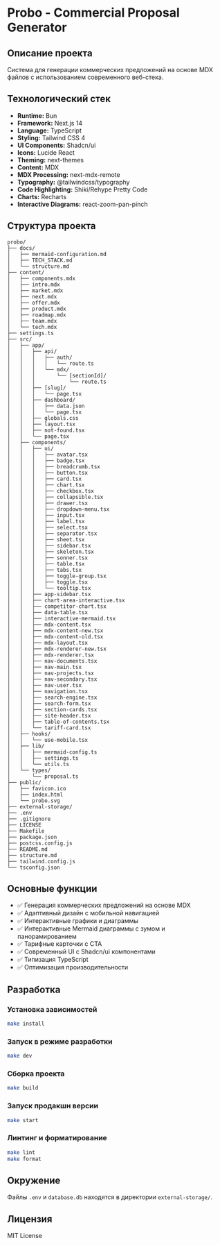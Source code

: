 # Probo - Commercial Proposal Generator

## Описание проекта

Система для генерации коммерческих предложений на основе MDX файлов с использованием современного веб-стека.

## Технологический стек

- **Runtime:** Bun
- **Framework:** Next.js 14
- **Language:** TypeScript
- **Styling:** Tailwind CSS 4
- **UI Components:** Shadcn/ui
- **Icons:** Lucide React
- **Theming:** next-themes
- **Content:** MDX
- **MDX Processing:** next-mdx-remote
- **Typography:** @tailwindcss/typography
- **Code Highlighting:** Shiki/Rehype Pretty Code
- **Charts:** Recharts
- **Interactive Diagrams:** react-zoom-pan-pinch

## Структура проекта

```
probo/
├── docs/
│   ├── mermaid-configuration.md
│   ├── TECH_STACK.md
│   └── structure.md
├── content/
│   ├── components.mdx
│   ├── intro.mdx
│   ├── market.mdx
│   ├── next.mdx
│   ├── offer.mdx
│   ├── product.mdx
│   ├── roadmap.mdx
│   ├── team.mdx
│   └── tech.mdx
├── settings.ts
├── src/
│   ├── app/
│   │   ├── api/
│   │   │   ├── auth/
│   │   │   │   └── route.ts
│   │   │   └── mdx/
│   │   │       └── [sectionId]/
│   │   │           └── route.ts
│   │   ├── [slug]/
│   │   │   └── page.tsx
│   │   ├── dashboard/
│   │   │   ├── data.json
│   │   │   └── page.tsx
│   │   ├── globals.css
│   │   ├── layout.tsx
│   │   ├── not-found.tsx
│   │   └── page.tsx
│   ├── components/
│   │   ├── ui/
│   │   │   ├── avatar.tsx
│   │   │   ├── badge.tsx
│   │   │   ├── breadcrumb.tsx
│   │   │   ├── button.tsx
│   │   │   ├── card.tsx
│   │   │   ├── chart.tsx
│   │   │   ├── checkbox.tsx
│   │   │   ├── collapsible.tsx
│   │   │   ├── drawer.tsx
│   │   │   ├── dropdown-menu.tsx
│   │   │   ├── input.tsx
│   │   │   ├── label.tsx
│   │   │   ├── select.tsx
│   │   │   ├── separator.tsx
│   │   │   ├── sheet.tsx
│   │   │   ├── sidebar.tsx
│   │   │   ├── skeleton.tsx
│   │   │   ├── sonner.tsx
│   │   │   ├── table.tsx
│   │   │   ├── tabs.tsx
│   │   │   ├── toggle-group.tsx
│   │   │   ├── toggle.tsx
│   │   │   └── tooltip.tsx
│   │   ├── app-sidebar.tsx
│   │   ├── chart-area-interactive.tsx
│   │   ├── competitor-chart.tsx
│   │   ├── data-table.tsx
│   │   ├── interactive-mermaid.tsx
│   │   ├── mdx-content.tsx
│   │   ├── mdx-content-new.tsx
│   │   ├── mdx-content-old.tsx
│   │   ├── mdx-layout.tsx
│   │   ├── mdx-renderer-new.tsx
│   │   ├── mdx-renderer.tsx
│   │   ├── nav-documents.tsx
│   │   ├── nav-main.tsx
│   │   ├── nav-projects.tsx
│   │   ├── nav-secondary.tsx
│   │   ├── nav-user.tsx
│   │   ├── navigation.tsx
│   │   ├── search-engine.tsx
│   │   ├── search-form.tsx
│   │   ├── section-cards.tsx
│   │   ├── site-header.tsx
│   │   ├── table-of-contents.tsx
│   │   └── tariff-card.tsx
│   ├── hooks/
│   │   └── use-mobile.tsx
│   ├── lib/
│   │   ├── mermaid-config.ts
│   │   ├── settings.ts
│   │   └── utils.ts
│   └── types/
│       └── proposal.ts
├── public/
│   ├── favicon.ico
│   ├── index.html
│   └── probo.svg
├── external-storage/
├── .env
├── .gitignore
├── LICENSE
├── Makefile
├── package.json
├── postcss.config.js
├── README.md
├── structure.md
├── tailwind.config.js
└── tsconfig.json
```

## Основные функции

- ✅ Генерация коммерческих предложений на основе MDX
- ✅ Адаптивный дизайн с мобильной навигацией
- ✅ Интерактивные графики и диаграммы
- ✅ Интерактивные Mermaid диаграммы с зумом и панорамированием
- ✅ Тарифные карточки с CTA
- ✅ Современный UI с Shadcn/ui компонентами
- ✅ Типизация TypeScript
- ✅ Оптимизация производительности

## Разработка

### Установка зависимостей
```bash
make install
```

### Запуск в режиме разработки
```bash
make dev
```

### Сборка проекта
```bash
make build
```

### Запуск продакшн версии
```bash
make start
```

### Линтинг и форматирование
```bash
make lint
make format
```

## Окружение

Файлы `.env` и `database.db` находятся в директории `external-storage/`.

## Лицензия

MIT License
